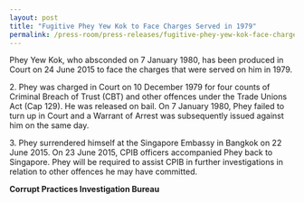 ```yaml
---
layout: post
title: "Fugitive Phey Yew Kok to Face Charges Served in 1979"
permalink: /press-room/press-releases/fugitive-phey-yew-kok-face-charges-served-1979/
---
```

Phey Yew Kok, who absconded on 7 January 1980, has been produced in Court on 24 June 2015 to face the charges that were served on him in 1979.

2\.        Phey was charged in Court on 10 December 1979 for four counts of Criminal Breach of Trust (CBT) and other offences under the Trade Unions Act (Cap 129). He was released on bail. On 7 January 1980, Phey failed to turn up in Court and a Warrant of Arrest was subsequently issued against him on the same day.

3\.        Phey surrendered himself at the Singapore Embassy in Bangkok on 22 June 2015. On 23 June 2015, CPIB officers accompanied Phey back to Singapore. Phey will be required to assist CPIB in further investigations in relation to other offences he may have committed.

**Corrupt Practices Investigation Bureau**

